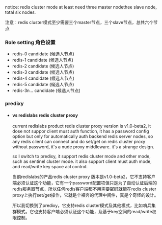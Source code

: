 notice: redis cluster mode at least need three master nodethee slave node, total six nodes.

注意：redis cluster模式至少需要三个master节点，三个slave节点，总共六个节点

### Role setting 角色设置
* redis-0 candidate (候选人节点)
* redis-1 candidate (候选人节点)
* redis-2 candidate (候选人节点)
* redis-3 candidate (候选人节点)
* redis-4 candidate (候选人节点)
* redis-5 candidate (候选人节点)
* redis-3n... candidate (候选人节点)

### predixy
* #### vs redislabs redis cluster proxy
    current redislabs product redis cluster proxy version is v1.0-beta2, it dose not suppor client must auth function, it has a password config option but only for automatically auth backend redis server nodes, so any redis client can connect and do set/get on redis cluster proxy without password, it's a nude proxy middleware. it's a strange design.

    so I switch to predixy, it support redis cluster mode and other mode, such as sentinel cluster mode. it also support client must auth mode, and read/write key space acl control.

    当前redislabs的产品redis cluster proxy 版本是v1.0-beta2，它不支持客户端必须认证这个功能，它有一个password配置项但只是为了自动认证后端的redis服务器节点，所以任何redis客户端都不用需要密码就能在redis cluster proxy上执行set/get操作，它就是个裸奔的代理中间件，真是个奇怪的设计。

    所以我切换到了predixy，它支持redis cluster模式及其他模式，比如哨兵集群模式。它也支持客户端必须认证这个功能，及基于key空间的read/write权限控制。